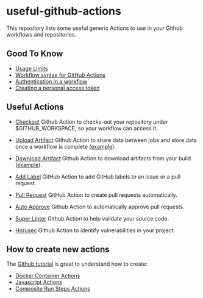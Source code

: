 # useful-github-actions

This repository lists some useful generic Actions to use in your Github workflows and repositories.

## Good To Know

- [Usage Limits](https://docs.github.com/en/actions/reference/usage-limits-billing-and-administration)
- [Workflow syntax for GitHub Actions](https://docs.github.com/en/actions/reference/workflow-syntax-for-github-actions)
- [Authentication in a workflow](https://docs.github.com/en/actions/reference/authentication-in-a-workflow)
- [Creating a personal access token](https://docs.github.com/en/github/authenticating-to-github/creating-a-personal-access-token)

## Useful Actions

- [Checkout](https://github.com/actions/checkout)
Github Action to checks-out your repository under $GITHUB_WORKSPACE, so your workflow can access it.

- [Upload Artifact](https://github.com/actions/upload-artifact)
Github Action to share data between jobs and store data once a workflow is complete  ([example](https://docs.github.com/en/actions/guides/storing-workflow-data-as-artifacts#passing-data-between-jobs-in-a-workflow)).

- [Download Artifact](https://github.com/actions/download-artifact)
Github Action to download artifacts from your build ([example](https://docs.github.com/en/actions/guides/storing-workflow-data-as-artifacts#passing-data-between-jobs-in-a-workflow)).

- [Add Label](https://github.com/actions-ecosystem/action-add-labels)
GitHub Action to add GitHub labels to an issue or a pull request.

- [Pull Request](https://github.com/repo-sync/pull-request)
GitHub Action to create pull requests automatically.

- [Auto Approve](https://github.com/hmarr/auto-approve-action)
Github Action to automatically approve pull requests.

- [Super Linter](https://github.com/github/super-linter)
Github Action to help validate your source code.

- [Horusec](https://github.com/fike/horusec-action)
Github Action to identify vulnerabilities in your project.

## How to create new actions

The [Github tutorial](https://docs.github.com/en/actions/creating-actions) is great to understand how to create:
- [Docker Container Actions](https://docs.github.com/en/actions/creating-actions/creating-a-docker-container-action)
- [Javascript Actions](https://docs.github.com/en/actions/creating-actions/creating-a-javascript-action)
- [Composite Run Steps Actions](https://docs.github.com/en/actions/creating-actions/creating-a-composite-run-steps-action)
